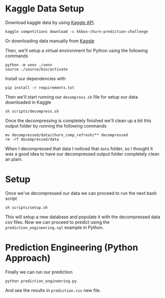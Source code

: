 # Kaggle Data Setup
Download kaggle data by using [Kaggle API](https://github.com/Kaggle/kaggle-api).

```
kaggle competitions download -c kkbox-churn-prediction-challenge
```

Or downloading data manually from [Kaggle](https://www.kaggle.com/competitions/kkbox-churn-prediction-challenge/data)

Then, we'll setup a virtual environment for Python using the following commands

```
python -m venv ./venv
source ./source/bin/activate
```

Install our dependencies with

```
pip install -r requirements.txt
```

Then we'll start running our `decompress.sh` file for setup our data downloaded in Kaggle

```
sh scripts/decompress.sh
```

Once the decompressing is completely finished we'll clean up a bit this output folder by running the following commands

```
mv decompressed/data/churn_comp_refresh/** decompressed
rm -rf decompressed/data
```

When I decompressed that data I noticed that `data` folder, so I thought it was a good idea to have our decompressed output folder completely clean an plain.

# Setup

Once we've decompressed our data we can proceed to run the next bash script

```
sh scripts/setup.sh
```

This will setup a new database and populate it with the decompressed data csv files. Now we can proceed to predict using the `prediction_engineering.sql` example in Python.

# Prediction Engineering (Python Approach)

Finally we can run our prediction

```
python prediction_engineering.py
```

And see the results in `prediction.csv` new file.